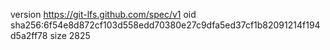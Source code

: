 version https://git-lfs.github.com/spec/v1
oid sha256:6f54e8d872cf103d558edd70380e27c9dfa5ed37cf1b82091214f194d5a2ff78
size 2825
